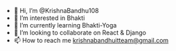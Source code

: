 - 👋 Hi, I’m @KrishnaBandhu108
- 👀 I’m interested in Bhakti
- 🌱 I’m currently learning Bhakti-Yoga
- 💞️ I’m looking to collaborate on React & Django
- 📫 How to reach me krishnabandhuitteam@gmail.com

<!---
KrishnaBandhu108/KrishnaBandhu108 is a ✨ special ✨ repository because its `README.md` (this file) appears on your GitHub profile.
You can click the Preview link to take a look at your changes.
--->
